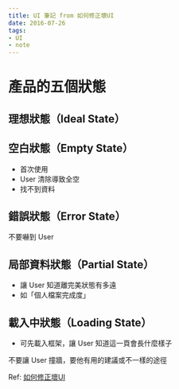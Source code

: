 ```yaml
---
title: UI 筆記 from 如何修正壞UI
date: 2016-07-26
tags:
- UI
- note
---
```


# 產品的五個狀態

<!-- more -->

## 理想狀態（Ideal State）

## 空白狀態（Empty State）
- 首次使用
- User 清除導致全空
- 找不到資料

## 錯誤狀態（Error State）
<div class="tip">
	不要嚇到 User
</div>

## 局部資料狀態（Partial State）
- 讓 User 知道離完美狀態有多遠
- 如「個人檔案完成度」

## 載入中狀態（Loading State）
- 可先載入框架，讓 User 知道這一頁會長什麼樣子

<div class="tip">
	不要讓 User 撞牆，要他有用的建議或不一樣的途徑
</div>

Ref: [如何修正壞UI](https://medium.com/@zonble/%E7%BF%BB%E8%AD%AF-%E5%A6%82%E4%BD%95%E4%BF%AE%E6%AD%A3%E5%A3%9E-ui-2f972da15d5b#.n50384v8h)

